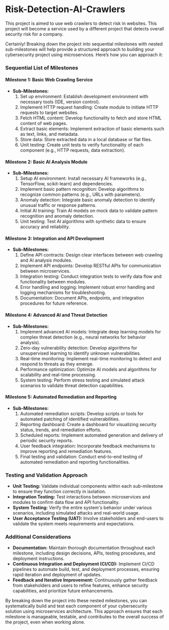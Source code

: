 # Risk-Detection-AI-Crawlers
This project is aimed to use web crawlers to detect risk in websites. This project will become a service used by a different project that detects overall security risk  for a company.

Certainly! Breaking down the project into sequential milestones with nested sub-milestones will help provide a structured approach to building your cybersecurity project using microservices. Here’s how you can approach it:

### Sequential List of Milestones

#### Milestone 1: Basic Web Crawling Service
- **Sub-Milestones:**
  1. Set up environment: Establish development environment with necessary tools (IDE, version control).
  2. Implement HTTP request handling: Create module to initiate HTTP requests to target websites.
  3. Fetch HTML content: Develop functionality to fetch and store HTML content of web pages.
  4. Extract basic elements: Implement extraction of basic elements such as text, links, and metadata.
  5. Store data: Store extracted data in a local database or flat files.
  6. Unit testing: Create unit tests to verify functionality of each component (e.g., HTTP requests, data extraction).

#### Milestone 2: Basic AI Analysis Module
- **Sub-Milestones:**
  1. Setup AI environment: Install necessary AI frameworks (e.g., TensorFlow, scikit-learn) and dependencies.
  2. Implement basic pattern recognition: Develop algorithms to recognize common patterns (e.g., URLs with parameters).
  3. Anomaly detection: Integrate basic anomaly detection to identify unusual traffic or response patterns.
  4. Initial AI training: Train AI models on mock data to validate pattern recognition and anomaly detection.
  5. Unit testing: Test AI algorithms with synthetic data to ensure accuracy and reliability.

#### Milestone 3: Integration and API Development
- **Sub-Milestones:**
  1. Define API contracts: Design clear interfaces between web crawling and AI analysis modules.
  2. Implement API endpoints: Develop RESTful APIs for communication between microservices.
  3. Integration testing: Conduct integration tests to verify data flow and functionality between modules.
  4. Error handling and logging: Implement robust error handling and logging mechanisms for troubleshooting.
  5. Documentation: Document APIs, endpoints, and integration procedures for future reference.

#### Milestone 4: Advanced AI and Threat Detection
- **Sub-Milestones:**
  1. Implement advanced AI models: Integrate deep learning models for complex threat detection (e.g., neural networks for behavior analysis).
  2. Zero-day vulnerability detection: Develop algorithms for unsupervised learning to identify unknown vulnerabilities.
  3. Real-time monitoring: Implement real-time monitoring to detect and respond to threats as they emerge.
  4. Performance optimization: Optimize AI models and algorithms for scalability and real-time processing.
  5. System testing: Perform stress testing and simulated attack scenarios to validate threat detection capabilities.

#### Milestone 5: Automated Remediation and Reporting
- **Sub-Milestones:**
  1. Automated remediation scripts: Develop scripts or tools for automated patching of identified vulnerabilities.
  2. Reporting dashboard: Create a dashboard for visualizing security status, trends, and remediation efforts.
  3. Scheduled reports: Implement automated generation and delivery of periodic security reports.
  4. User feedback integration: Incorporate feedback mechanisms to improve reporting and remediation features.
  5. Final testing and validation: Conduct end-to-end testing of automated remediation and reporting functionalities.

### Testing and Validation Approach

- **Unit Testing:** Validate individual components within each sub-milestone to ensure they function correctly in isolation.
- **Integration Testing:** Test interactions between microservices and modules to confirm data flow and API functionality.
- **System Testing:** Verify the entire system's behavior under various scenarios, including simulated attacks and real-world usage.
- **User Acceptance Testing (UAT):** Involve stakeholders and end-users to validate the system meets requirements and expectations.

### Additional Considerations

- **Documentation:** Maintain thorough documentation throughout each milestone, including design decisions, APIs, testing procedures, and deployment instructions.
- **Continuous Integration and Deployment (CI/CD):** Implement CI/CD pipelines to automate build, test, and deployment processes, ensuring rapid iteration and deployment of updates.
- **Feedback and Iterative Improvement:** Continuously gather feedback from stakeholders and users to refine features, enhance security capabilities, and prioritize future enhancements.

By breaking down the project into these nested milestones, you can systematically build and test each component of your cybersecurity solution using microservices architecture. This approach ensures that each milestone is manageable, testable, and contributes to the overall success of the project, even when working alone.
